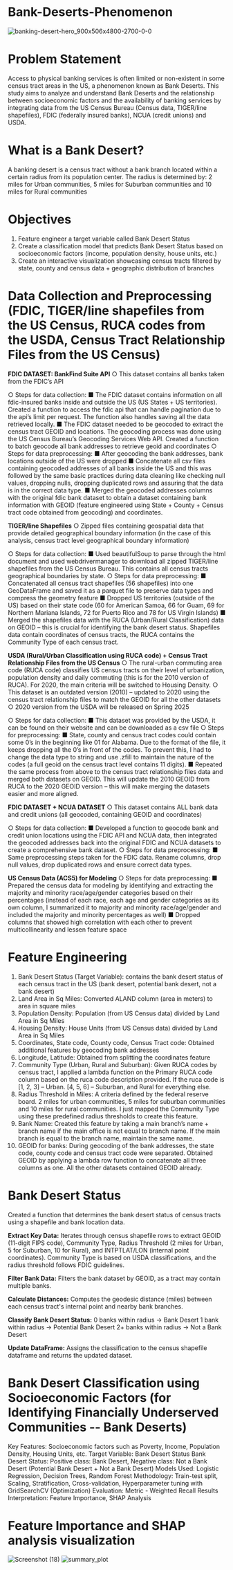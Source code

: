 # Bank-Deserts-Phenomenon
![banking-desert-hero_900x506x4800-2700-0-0](https://github.com/user-attachments/assets/224c0f3d-c92b-4dc7-b124-c0862aecacf4)

# Problem Statement 
Access to physical banking services is often limited or non-existent in some census tract areas in the US, a phenomenon known as Bank Deserts. This study aims to analyze and understand Bank Deserts and the relationship between socioeconomic factors and the availability of banking services by integrating data from the US Census Bureau (Census data, TIGER/line shapefiles), FDIC (federally insured banks), NCUA (credit unions) and USDA. 

# What is a Bank Desert? 
A banking desert is a census tract without a bank branch located within a certain radius from its population center. The radius is determined by: 2 miles for Urban communities, 5 miles for Suburban communities and 10 miles for Rural communities 

# Objectives 
1) Feature engineer a target variable called Bank Desert Status
2) Create a classification model that predicts Bank Desert Status based on socioeconomic factors (income, population density, house units, etc.)
3) Create an interactive visualization showcasing census tracts filtered by state, county and census data + geographic distribution of branches

# Data Collection and Preprocessing (FDIC, TIGER/line shapefiles from the US Census, RUCA codes from the USDA, Census Tract Relationship Files from the US Census)
**FDIC DATASET: BankFind Suite API** 
○ This dataset contains all banks taken from the FDIC’s API 

○ Steps for data collection: 
  ■ The FDIC dataset contains information on all fdic-insured banks inside and outside the US (US States + US territories). 
Created a function to access the fdic api that can handle pagination due to the api’s limit per request. The function also handles saving all the data retrieved locally. 
  ■ The FDIC dataset needed to be geocoded to extract the census tract GEOID and locations. The geocoding process was done using the US 
Census Bureau’s Geocoding Services Web API. 
Created a function to batch geocode all bank addresses to retrieve geoid and coordinates 
○ Steps for data preprocessing: 
  ■ After geocoding the bank addresses, bank locations outside of the US were dropped 
  ■ Concatenate all csv files containing geocoded addresses of all banks inside the US and this was followed by the same basic practices during 
data cleaning like checking null values, dropping nulls, dropping 
duplicated rows and assuring that the data is in the correct data type. 
  ■ Merged the geocoded addresses columns with the original fdic bank 
dataset to obtain a dataset containing bank information with GEOID 
(feature engineered using State + County + Census tract code obtained 
from geocoding) and coordinates. 

**TIGER/line Shapefiles**
○ Zipped files containing geospatial data that provide detailed geographical boundary information (in the case of this analysis, census tract level geographical boundary information) 

○ Steps for data collection: 
  ■ Used beautifulSoup to parse through the html document and used 
webdrivermanager to download all zipped TIGER/line shapefiles from the US Census Bureau. This contains all census tracts geographical 
boundaries by state. 
○ Steps for data preprocessing: 
  ■ Concatenated all census tract shapefiles (56 shapefiles) into one 
GeoDataFrame and saved it as a parquet file to preserve data types and compress the geometry feature
  ■ Dropped US territories (outside of the US) based on their state code (60 for American Samoa, 66 for Guam, 69 for Northern Mariana Islands, 72 for Puerto Rico and 78 for US Virgin Islands) 
  ■ Merged the shapefiles data with the RUCA (Urban/Rural Classification) data on GEOID – this is crucial for identifying the bank desert status. 
Shapefiles data contain coordinates of census tracts, the RUCA contains the Community Type of each census tract. 

**USDA (Rural/Urban Classification using RUCA code) + Census Tract Relationship Files from the US Census**
○ The rural-urban commuting area code (RUCA code) classifies US census tracts on their level of urbanization, population density and daily commuting (this is for the 2010 version of RUCA). For 2020, the main criteria will be switched to Housing Density. 
○ This dataset is an outdated version (2010) – updated to 2020 using the census tract relationship files to match the GEOID for all the other datasets 
○ 2020 version from the USDA will be released on Spring 2025 

○ Steps for data collection: 
  ■ This dataset was provided by the USDA, it can be found on their website and can be downloaded as a csv file 
○ Steps for preprocessing: 
  ■ State, county and census tract codes could contain some 0’s in the beginning like 01 for Alabama. Due to the format of the file, it keeps 
dropping all the 0’s in front of the codes. To prevent this, I had to change the data type to string and use .zfill to maintain the nature of the codes (a full geoid on the census tract level contains 11 digits). 
  ■ Repeated the same process from above to the census tract relationship files data and merged both datasets on GEOID. This will update the 2010 GEOID from RUCA to the 2020 GEOID version – this will make merging the datasets easier and more aligned.
  
**FDIC DATASET + NCUA DATASET**
○ This dataset contains ALL bank data and credit unions (all geocoded, containing GEOID and coordinates) 

○ Steps for data collection: 
  ■ Developed a function to geocode bank and credit union locations using the FDIC API and NCUA data, then integrated the geocoded addresses back into the original FDIC and NCUA datasets to create a comprehensive bank dataset.
○ Steps for data preprocessing: 
  ■ Same preprocessing steps taken for the FDIC data. Rename columns, drop null values, drop duplicated rows and ensure correct data types. 

**US Census Data (ACS5) for Modeling** 
○ Steps for data preprocessing:
  ■ Prepared the census data for modeling by identifying and extracting the majority and minority race/age/gender categories based on their 
percentages (instead of each race, each age and gender categories as its own column, I summarized it to majority and minority race/age/gender 
and included the majority and minority percentages as well) 
  ■ Dropped columns that showed high correlation with each other to prevent multicollinearity and lessen feature space 

# Feature Engineering 
1) Bank Desert Status (Target Variable): contains the bank desert status of each census tract in the US (bank desert, potential bank desert, not a bank desert)
2) Land Area in Sq Miles: Converted ALAND column (area in meters) to area in square miles 
3) Population Density: Population (from US Census data) divided by Land Area in Sq Miles 
4) Housing Density: House Units (from US Census data) divided by Land Area in Sq Miles 
5) Coordinates, State code, County code, Census Tract code: Obtained additional features by geocoding bank addresses 
6) Longitude, Latitude: Obtained from splitting the coordinates feature 
7) Community Type (Urban, Rural and Suburban): Given RUCA codes by census tract, I applied a lambda function on the Primary RUCA code column based on the ruca code description provided. 
If the ruca code is [1, 2, 3] – Urban. [4, 5, 6] – Suburban, and Rural for everything else. 
8) Radius Threshold in Miles: A criteria defined by the federal reserve board. 2 miles for urban communities, 5 miles for suburban communities and 10 miles for rural communities. I just mapped the Community Type using these predefined radius thresholds to create this feature. 
9) Bank Name: Created this feature by taking a main branch’s name + branch name if the main office is not equal to branch name. If the main branch is equal to the branch name, maintain the same name. 
10) GEOID for banks: During geocoding of the bank addresses, the state code, county code and census tract code were separated. Obtained GEOID by applying a lambda row function to concatenate all three columns as one. All the other datasets contained GEOID already.

# Bank Desert Status 
Created a function that determines the bank desert status of census tracts using a shapefile and bank location data.

**Extract Key Data:**
Iterates through census shapefile rows to extract GEOID (11-digit FIPS code), Community Type, Radius Threshold (2 miles for Urban, 5 for Suburban, 10 for Rural), and INTPTLAT/LON (internal point coordinates).
Community Type is based on USDA classifications, and the radius threshold follows FDIC guidelines.

**Filter Bank Data:**
Filters the bank dataset by GEOID, as a tract may contain multiple banks.

**Calculate Distances:**
Computes the geodesic distance (miles) between each census tract's internal point and nearby bank branches.

**Classify Bank Desert Status:**
0 banks within radius → Bank Desert
1 bank within radius → Potential Bank Desert
2+ banks within radius → Not a Bank Desert

**Update DataFrame:**
Assigns the classification to the census shapefile dataframe and returns the updated dataset.

# Bank Desert Classification using Socioeconomic Factors (for Identifying Financially Underserved Communities -- Bank Deserts) 
Key Features: Socioeconomic factors such as Poverty, Income, Population Density, Housing Units, etc.
Target Variable: Bank Desert Status
Bank Desert Status: Positive class: Bank Desert, Negative class: Not a Bank Desert (Potential Bank Desert + Not a Bank Desert)
Models Used: Logistic Regression, Decision Trees, Random Forest
Methodology: Train-test split, Scaling, Stratification, Cross-validation, Hyperparameter tuning with GridSearchCV (Optimization)
Evaluation: Metric - Weighted Recall
Results Interpretation: Feature Importance, SHAP Analysis

# Feature Importance and SHAP analysis visualization
![Screenshot (18)](https://github.com/user-attachments/assets/af45bd86-b64d-4f41-910d-b41a04ccdfae)
![summary_plot](https://github.com/user-attachments/assets/2ef1dbad-ac0d-4730-b14d-0d5dca816fbf)





